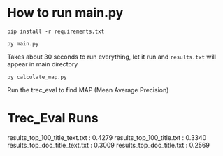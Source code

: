 # How to run main.py

`pip install -r requirements.txt`

`py main.py`

Takes about 30 seconds to run everything, let it run and `results.txt` will appear in main directory

`py calculate_map.py`

Run the trec_eval to find MAP (Mean Average Precision)

# Trec_Eval Runs

results_top_100_title_text.txt : 0.4279
results_top_100_title.txt : 0.3340
results_top_doc_title_text.txt : 0.3009
results_top_doc_title.txt : 0.2569
